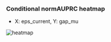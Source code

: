 ### Conditional normAUPRC heatmap

- X: eps_current, Y: gap_mu

![heatmap](/home/elicer/project_0814_2/results/20250818-215850/holdout/conditional_heatmap_eps_current_vs_gap_mu.png)
